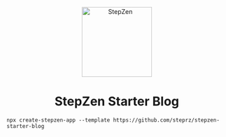 <p align="center">
  <a href="https://www.stepzen.com">
    <img alt="StepZen" src="https://stepzen.com/images/logo.svg" width="160" />
  </a>
</p>
<h1 align="center">
  StepZen Starter Blog
</h1>

```shell
npx create-stepzen-app --template https://github.com/steprz/stepzen-starter-blog
```

